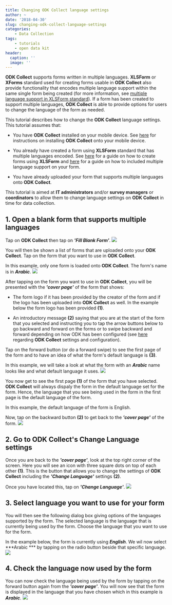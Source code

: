 ```yaml
---
title: Changing ODK Collect language settings
author: ~
date: '2018-04-30'
slug: changing-odk-collect-language-settings
categories:
    - Data Collection
tags:
    - tutorials
    - open data kit
header:
  caption: ''
  image: ''
---
```


**ODK Collect** supports forms written in multiple languages. **XLSForm** or **XForms** standard used for creating forms usable in **ODK Collect** also provide functionality that encodes multiple language support within the same single form being created (for more information, see <a href="http://xlsform.org/#language" target="_blank">multiple language support in XLSForm standard</a>). If a form has been created to support multiple languages, **ODK Collect** is able to provide options for users to change the language of the form as needed.

This tutorial describes how to change the **ODK Collect** language settings. This tutorial assumes that:

* You have **ODK Collect** installed on your mobile device. See <a href="http://sudan.validmeasures.org/installing-odk-collect-1/" target="_blank">here</a> for instructions on installing **ODK Collect** onto your mobile device.

* You already have created a form using **XLSForm** standard that has multiple languages encoded. See <a href="http://xlsform.org" target="_blank">here</a> for a guide on how to create forms using **XLSForm** and <a href="http://xlsform.org/#language" target="_blank">here</a> for a guide on how to included multiple language support on your form.

* You have already uploaded your form that supports multiple languages onto **ODK Collect**.

This tutorial is aimed at **IT administrators** and/or **survey managers** or **coordinators** to allow them to change language settings on **ODK Collect** in time for data collection.
<br />

## 1. Open a blank form that supports multiple languages

Tap on **ODK Collect** then tap on ***'Fill Blank Form'***.
<img src="/img/tutorials/open-a-blank-form-that-supports-multiple-languages.png" />
<br />

You will then be shown a list of forms that are uploaded onto your **ODK Collect**. Tap on the form that you want to use in **ODK Collect**.

In this example, only one form is loaded onto **ODK Collect**. The form's name is in ***Arabic***.
<img src="/img/tutorials/6b560b03-49a4-41a4-9a52-505f66ef32e1.png" />
<br />

After tapping on the form you want to use in **ODK Collect**, you will be presented with the ***'cover page'*** of the form that shows:

* The form logo if it has been provided by the creator of the form and if the logo has been uploaded into **ODK Collect** as well. In the example below the form logo has been provided **(1)**.

* An introductory message **(2)** saying that you are at the start of the form that you selected and instructing you to tap the arrow buttons below to go backward and forward on the forms or to swipe backward and forward depending on how ODK has been configured (see <a href="http://sudan.validmeasures.org/configuring-odk-collect-for-data-collection/" target="_blank">here</a> regarding **ODK Collect** settings and configuration).

Tap on the forward button (or do a forward swipe) to see the first page of the form and to have an idea of what the form's default language is **(3)**.

In this example, we will take a look at what the form with an ***Arabic*** name looks like and what default language it uses.
<img src="/img/tutorials/19b29197-8fa7-4c88-bc7c-cd74265e9b9e.png" />
<br />

You now get to see the first page **(1)** of the form that you have selected. **ODK Collect** will always dispaly the form in the default language set for the form. Hence, the language that you see being used in the form in the first page is the default language of the form.

In this example, the default language of the form is English.

Now, tap on the backward button **(2)** to get back to the ***'cover page'*** of the form.
<img src="/img/tutorials/891c82f3-1856-43b3-b18b-fb2ecb6de605.png" />
<br />

## 2. Go to ODK Collect's Change Language settings
Once you are back to the ***'cover page'***, look at the top right corner of the screen. Here you will see an icon with three square dots on top of each other **(1)**. This is the button that allows you to change the settings of **ODK Collect** including the ***'Change Language'*** settings **(2)**.

Once you have located this, tap on ***'Change Language'***.
<img src="/img/tutorials/go-to-odk-collect-s-change-language-settings.png" />
<br />

## 3. Select language you want to use for your form
You will then see the following dialog box giving options of the languages supported by the form. The selected language is the language that is currently being used by the form. Choose the language that you want to use for the form.

In the example below, the form is currently using ***English***. We wil now select ***Arabic *** by tapping on the radio button beside that specific language.
<img src="/img/tutorials/select-language-you-want-to-use-for-your-form.png" />
<br />

## 4. Check the language now used by the form
You can now check the language being used by the form by tapping on the forward button again from the ***'cover page'***. You will now see that the form is displayed in the language that you have chosen which in this example is ***Arabic***.
<img src="/img/tutorials/check-the-language-now-used-by-the-form.png" />
<br />
